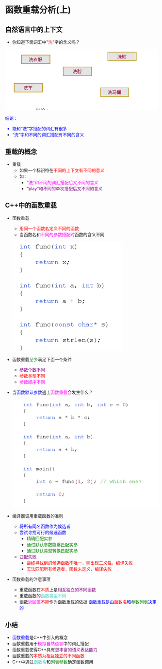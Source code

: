 # 函数重载分析(上)
## 自然语言中的上下文
- 你知道下面词汇中"<font color=red>洗</font>"字的含义吗？

![Alt text](image.png)

<font color=blue>结论：
- 能和“洗”字搭配的词汇有很多
- “洗”字和不同的词汇搭配有不同的含义</font>
  
## 重载的概念
- 重载
  - 如果一个标识符在<font color=red>不同的上下文有不同的意义</font>
  - 如：
    - <font color=Fuchsia>“洗”和不同的词汇搭配后又不同的含义</font>
    - <font color=purple>“play”和不同的单次搭配后又不同的含义</font>
  
## C++中的函数重载
- 函数重载
  - <font color=red>用同一个函数名定义不同的函数</font>
  - 当函数名和<font color=Fuchsia>不同的参数搭配时</font>函数的含义不同
  
  ![Alt text](image-1.png)

- 函数重载<font color=green>至少</font>满足下面一个条件
  - <font color=purple>参数个数不同</font>
  - <font color=red>参数类型不同</font>
  - <font color=Fuchsia>参数顺序不同</font>
- 当<font color=blue>函数默认参数</font>遇上<font color=Fuchsia>函数重载</font>会发生什么？
  
  ![Alt text](image-2.png)

- 编译器调用重载函数的准则
  - <font color=blue>将所有同名函数作为候选者</font>
  - <font color=blue>尝试寻找可行的候选函数</font>
    - <font color=green>精确匹配实参</font>
    - <font color=green>通过默认参数能够匹配实参</font>
    - <font color=green>通过默认类型转换匹配实参</font>
  - <font color=purple>匹配失败</font>
    - <font color=red>最终寻找到的候选函数不唯一，则出现二义性，编译失败</font>
    - <font color=red>无法匹配所有候选者，函数未定义，编译失败</font>
- 函数重载的注意事项
  - 重载函数在<font color=red>本质</font>上是<font color=purple>相互独立的不同函数</font>
  - 重载函数的<font color=MediumTurquoise>函数类型不同</font>
  - 函数<font color=Fuchsia>返回值</font><font color=red>不能</font>作为函数重载的依据
  <font color=blue>函数重载是由<font color=red>函数名</font>和<font color=green>参数列表</font>决定的</font>

## 小结
- <font color=blue>函数重载</font>是C++中引入的概念
- 函数重载用于<font color=Fuchsia>模拟自然语言</font>中的词汇搭配
- 函数重载使得C++具有<font color=purple>更丰富的语义表达能力</font>
- 函数重载的<font color=red>本质为相互独立的不同函数</font>
- C++中通过<font color=MediumTurquoise>函数名</font>和<font color=green>列表参数</font>确定函数调用
